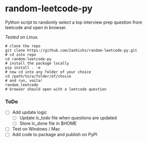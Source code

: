 # random-leetcode-py
Python script to randomly select a top interview prep question from leetcode and open in browser.

*Tested on Linux.*

```shell
# clone the repo
git clone https://github.com/2ashishs/random-leetcode-py.git
# cd into repo
cd random-leetcode-py
# install the package locally
pip install . -e
# now cd into any folder of your choice
cd /path/to/a/folder/of/choice
# and run, voila!
random_leetcode
# browser should open with a leetcode question
```

### ToDo
 - [ ] Add update logic
   - [ ] Update lc_todo file when questions are updated
   - [ ] Store lc_done file in $HOME
 - [ ] Test on Windows / Mac
 - [ ] Add code to package and publish on PyPI